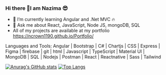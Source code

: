 ### Hi there 👋I am Nazima 😎


- 🌱 I’m currently learning Angular and .Net MVC 🔥
- 💬 Ask me about React, JavaScript, Node JS, mongoDB, SQL
- All of my projects are available at my portfolio https://ncrown1190.github.io/Portfolio/

Languages and Tools:
Angular | Bootstrap | C# | Chartjs | CSS | Express | Figma | firebase | git | html | Javascript | TypeScript | Material UI | MongoDB | SQL | Nodejs | Postman | React | Reactnative | Sass | Tailwind 

[![Anurag's GitHub stats](https://github-readme-stats.vercel.app/api?username=ncrown1190)](https://github.com/anuraghazra/github-readme-stats)  [![Top Langs](https://github-readme-stats.vercel.app/api/top-langs/?username=ncrown1190&layout=compact)](https://github.com/anuraghazra/github-readme-stats)

<!--
**ncrown1190/ncrown1190** is a ✨ _special_ ✨ repository because its `README.md` (this file) appears on your GitHub profile.

Here are some ideas to get you started:

- 🔭 I’m currently working on something cool 😎
- 🌱 I’m currently learning ...
- 👯 I’m looking to collaborate on ...
- 🤔 I’m looking for help with ...
- 💬 Ask me about ...
- 📫 How to reach me: ...
- 😄 Pronouns: ...
- ⚡ Fun fact: ...
-->
